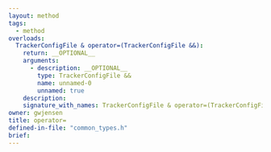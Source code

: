 ```yaml
---
layout: method
tags:
  - method
overloads:
  TrackerConfigFile & operator=(TrackerConfigFile &&):
    return: __OPTIONAL__
    arguments:
      - description: __OPTIONAL__
        type: TrackerConfigFile &&
        name: unnamed-0
        unnamed: true
    description:
    signature_with_names: TrackerConfigFile & operator=(TrackerConfigFile &&)
owner: gwjensen
title: operator=
defined-in-file: "common_types.h"
brief:
---
```

